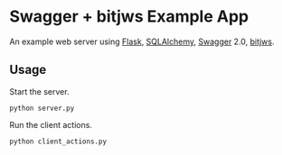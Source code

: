 # Swagger + bitjws Example App

An example web server using [Flask](http://flask.pocoo.org/), [SQLAlchemy](http://sqlalchemy.org/), [Swagger](http://swagger.io/) 2.0, [bitjws](https://github.com/g-p-g/bitjws).

## Usage

Start the server.

`python server.py`

Run the client actions.

`python client_actions.py`  


